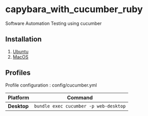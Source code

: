 # capybara_with_cucumber_ruby
Software Automation Testing using cucumber

## Installation
1. [Ubuntu](https://github.com/fathirwafda/capybara_cucumber_po/-/blob/master/docs/Ubuntu-Installation.md)
2. [MacOS](https://github.com/fathirwafda/capybara_cucumber_po/-/blob/master/docs/MacOS-Installation.md)

## Profiles
Profile configuration : config/cucumber.yml

| Platform                    | Command                                             |
|-----------------------------|-----------------------------------------------------|
| **Desktop**                 | `bundle exec cucumber -p web-desktop`               |

